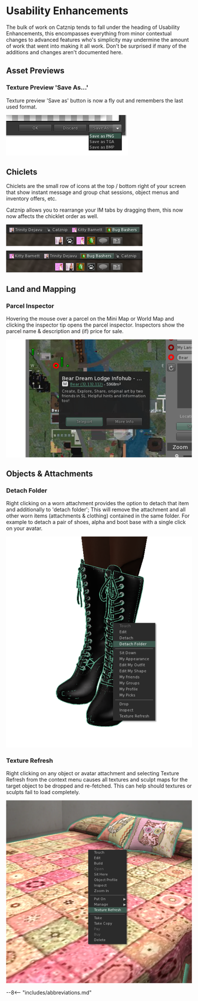 # Usability Enhancements

The bulk of work on Catznip tends to fall under the heading of Usability Enhancements, this encompasses everything from minor contextual changes to advanced features who's simplicity may undermine the amount of work that went into making it all work. Don't be surprised if many of the additions and changes aren't documented here.

## Asset Previews

### Texture Preview 'Save As...'

Texture preview 'Save as' button is now a fly out and remembers the last used format.

![Texture SaveAs ><](./usability_enhancements/texture_save_as.png)

## Chiclets

Chiclets are the small row of icons at the top / bottom right of your screen that show instant message and group chat sessions, object menus and inventory offers, etc.

Catznip allows you to rearrange your IM tabs by dragging them, this now now affects the chicklet order as well.

![Rearrange Chiclets ><](./usability_enhancements/conv_rearrange3.png)

## Land and Mapping

### Parcel Inspector

Hovering the mouse over a parcel on the Mini Map or World Map and clicking the inspector tip opens the parcel inspector. Inspectors show the parcel name & description and (if) price for sale.

![Parcel Inspector on World Map ><](./usability_enhancements/inspector_location.png)

## Objects & Attachments

### Detach Folder

Right clicking on a worn attachment provides the option to detach that item and additionally to 'detach folder'; This will remove the attachment and all other worn items (attachments & clothing) contained in the same folder. For example to detach a pair of shoes, alpha and boot base with a single click on your avatar.

![Detach Folder ><](./usability_enhancements/menu_detach_folder.png)

### Texture Refresh

Right clicking on any object or avatar attachment and selecting Texture Refresh from the context menu causes all textures and sculpt maps for the target object to be dropped and re-fetched. This can help should textures or sculpts fail to load completely.

![Menu Texture Refresh ><](./usability_enhancements/menu_texture_refresh.png)

--8<-- "includes/abbreviations.md"
